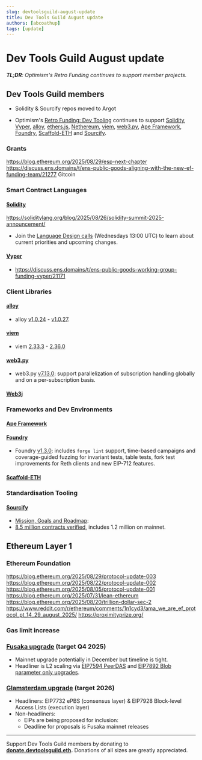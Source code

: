 ```yaml
---
slug: devtoolsguild-august-update
title: Dev Tools Guild August update
authors: [abcoathup]
tags: [update]
---
```


# Dev Tools Guild August update

_**TL;DR**: Optimism's Retro Funding continues to support member projects._

<!-- truncate -->

## Dev Tools Guild members

* Solidity & Sourcify repos moved to Argot

* Optimism's [Retro Funding: Dev Tooling](https://atlas.optimism.io/missions/retro-funding-dev-tooling) continues to support [Solidity](https://atlas.optimism.io/project/0xcc8d03e014e121d10602eeff729b755d5dc6a317df0d6302c8a9d3b5424aaba8), [Vyper](https://atlas.optimism.io/project/0x9ca1f7b0e0d10d3bd2619e51a54f2e4175e029c87a2944cf1ebc89164ba77ea0), [alloy](https://atlas.optimism.io/project/0x56ce7cbc27852a8d8ef5869dc9033a215c8893f799468f61527dacb9f92be790), [ethers.js](https://atlas.optimism.io/project/0xa3d07f453f70d844196d89d79848aa2e70a0bd8b38bf0f493cba1547bb3bca5e), [Nethereum](https://atlas.optimism.io/project/0x4a5e771af86cf1938056b43cddbf0018dca1376d578f631f7449fe10ac4958ed), [viem](https://atlas.optimism.io/project/0x6bd057da522918a4675396313ae33a2f2788a1ceeb3bd7ae228015e3eb317a7d), [web3.py](https://atlas.optimism.io/project/0xebe03c3d6d33cad60124b9b05ef6e2ff056293a1de3c5fa51dfbb90c86c14bf7), [Ape Framework](https://atlas.optimism.io/project/0xa0b16714baef75d97ec07fd48eaf42e79df92fe2a3c2d725d2388ede587ea54c), [Foundry](https://atlas.optimism.io/project/0x4562c0630907577f433cad78c7e2cc03349d918b6c14ef982f11a2678f5999ad), [Scaffold-ETH](https://atlas.optimism.io/project/0x154a42e5ca88d7c2732fda74d6eb611057fc88dbe6f0ff3aae7b89c2cd1666ab) and [Sourcify](https://atlas.optimism.io/project/0x51cda5996ef1a2ccd8fcf4ee5792337695599454c83eb1218c3ad4388dcb5bf5).

### Grants
https://blog.ethereum.org/2025/08/29/esp-next-chapter
https://discuss.ens.domains/t/ens-public-goods-aligning-with-the-new-ef-funding-team/21277
Gitcoin


### Smart Contract Languages
#### [Solidity](https://soliditylang.org/) 
https://soliditylang.org/blog/2025/08/26/solidity-summit-2025-announcement/
* Join the [Language Design calls](https://meet.solidity.org) (Wednesdays 13:00 UTC) to learn about current priorities and upcoming changes.

#### [Vyper](https://vyperlang.org/)
* https://discuss.ens.domains/t/ens-public-goods-working-group-funding-vyper/21171

### Client Libraries
#### [alloy](https://alloy.rs/)
* alloy [v1.0.24](https://github.com/alloy-rs/alloy/releases/tag/v1.0.24) - [v1.0.27](https://github.com/alloy-rs/alloy/releases/tag/v1.0.27).

#### [viem](https://viem.sh/)
* viem [2.33.3](https://github.com/wevm/viem/releases/tag/viem%402.33.3) - [2.36.0](https://github.com/wevm/viem/releases/tag/viem%402.36.0)

#### [web3.py](https://web3py.readthedocs.io/)
* web3.py [v7.13.0](https://web3py.readthedocs.io/en/latest/release_notes.html#web3-py-v7-13-0-2025-08-04): support parallelization of subscription handling globally and on a per-subscription basis.

#### [Web3j](https://docs.web3j.io/)

### Frameworks and Dev Environments
#### [Ape Framework](https://docs.apeworx.io/ape)

#### [Foundry](https://getfoundry.sh/)
* Foundry [v1.3.0](https://github.com/foundry-rs/foundry/releases/tag/v1.3.0): includes `forge lint` support, time-based campaigns and coverage-guided fuzzing for invariant tests, table tests, fork test improvements for Reth clients and new EIP-712 features.

#### [Scaffold-ETH](https://scaffoldeth.io/)

### Standardisation Tooling
#### [Sourcify](https://sourcify.dev/)
* [Mission, Goals and Roadmap](https://docs.sourcify.dev/blog/roadmap-2025/): 
* [8.5 million contracts verified](https://sourcify.dev/), includes 1.2 million on mainnet.

## Ethereum Layer 1

### Ethereum Foundation

https://blog.ethereum.org/2025/08/29/protocol-update-003
https://blog.ethereum.org/2025/08/22/protocol-update-002
https://blog.ethereum.org/2025/08/05/protocol-update-001
https://blog.ethereum.org/2025/07/31/lean-ethereum
https://blog.ethereum.org/2025/08/20/trillion-dollar-sec-2
https://www.reddit.com/r/ethereum/comments/1n1cyd3/ama_we_are_ef_protocol_pt_14_29_august_2025/
https://proximityprize.org/

### Gas limit increase

### [Fusaka upgrade](https://forkcast.org/upgrade/fusaka) (target Q4 2025)

* Mainnet upgrade potentially in December but timeline is tight.  
* Headliner is L2 scaling via [EIP7594 PeerDAS](https://forkcast.org/upgrade/fusaka#eip-7594) and [EIP7892 Blob parameter only upgrades](https://forkcast.org/upgrade/fusaka#eip-7892).

### [Glamsterdam upgrade](https://forkcast.org/upgrade/glamsterdam) (target 2026)

* Headliners: EIP7732 ePBS (consensus layer) & EIP7928 Block-level Access Lists (execution layer)
* Non-headliners:
  * EIPs are being proposed for inclusion:
  * Deadline for proposals is Fusaka mainnet releases


---


Support Dev Tools Guild members by donating to **[donate.devtoolsguild.eth](https://devtoolsguild.xyz/donate).**  Donations of all sizes are greatly appreciated.  




